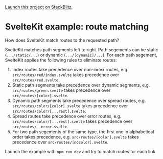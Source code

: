 [Launch this project on StackBlitz.](https://stackblitz.com/github/maiertech/sveltekit-example-route-matching)

# SvelteKit example: route matching

How does SvelteKit match routes to the requested path?

SvelteKit matches path segments left to right. Path segements can be static (`.../static/...`) or dynamic (`.../[dynamic]/...`). For each path segement, SvelteKit applies the following rules to eliminate routes:

1. Index routes take precedence over non-index routes, e.g. `src/routes/red/index.svelte` takes precedence over `src/routes/red.svelte`.
1. Static path segments take precedence over dynamic segments, e.g. `src/routes/green.svelte` takes precedence over `src/routes/[color].svelte`.
1. Dynamic path segments take precedence over spread routes, e.g. `src/routes/color/[color].svelte` takes precedence over `src/routes/color/[...rest].svelte`.
1. Spread routes take precedence over error routes, e.g. `src/routes/color/[...rest].svelte` takes precedence over `src/routes/__error.svelte`.
1. For two path segements of the same type, the first one in alphabetical order takes precedence, e.g. `src/routes/[color].svelte` takes precedence over `src/routes/[nocolor].svelte`.

Launch the example with `npm run dev` and try to match routes for each link.

